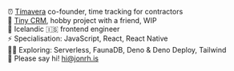 ⏰ [Tímavera](https://timavera.com) co-founder, time tracking for contractors  
🤏 [Tiny CRM](https://tinycrm.app), hobby project with a friend, WIP  
🏡 Icelandic 🇮🇸 frontend engineer  
⚡️ Specialisation: JavaScript, React, React Native  
👩‍💻 Exploring: Serverless, FaunaDB, Deno & Deno Deploy, Tailwind  
👋 Please say hi! [hi@jonrh.is](mailto:hi@jonrh.is)  

